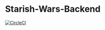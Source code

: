 # Starish-Wars-Backend
[![CircleCI](https://circleci.com/gh/cbusby/Starish-Wars-Backend.svg?style=svg)](https://circleci.com/gh/cbusby/Starish-Wars-Backend)

